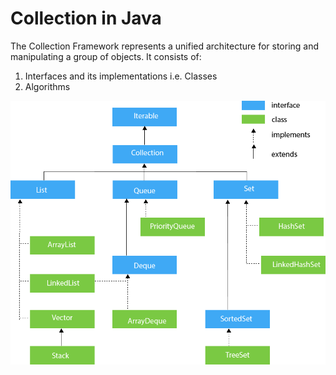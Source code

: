 # Collection in Java

The Collection Framework represents a unified architecture for storing and manipulating a group of objects. It consists of:

1. Interfaces and its implementations i.e. Classes
2. Algorithms

![Collection hierarchy](./static/java-collection-hierarchy.png)